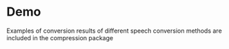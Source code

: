 # Demo
Examples of conversion results of different speech conversion methods are included in the compression package

